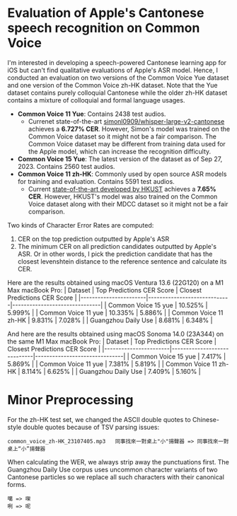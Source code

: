# Evaluation of Apple's Cantonese speech recognition on Common Voice

I'm interested in developing a speech-powered Cantonese learning app for iOS but can't find qualitative evaluations of Apple's ASR model.
Hence, I conducted an evaluation on two versions of the Common Voice Yue dataset and one version of the Common Voice zh-HK dataset. Note that the Yue dataset contains purely colloquial Cantonese while the older zh-HK dataset contains a mixture of colloquial and formal language usages.

* **Common Voice 11 Yue**: Contains 2438 test audios.
    - Currenet state-of-the-art [simonl0909/whisper-large-v2-cantonese](https://huggingface.co/simonl0909/whisper-large-v2-cantonese) achieves a **6.727% CER**. However, Simon's model was trained on the Common Voice dataset so it might not be a fair comparison. The Common Voice dataset may be different from training data used for the Apple model, which can increase the recognition difficulty.
* **Common Voice 15 Yue**: The latest version of the dataset as of Sep 27, 2023. Contains 2560 test audios.
* **Common Voice 11 zh-HK**: Commonly used by open source ASR models for training and evaluation. Contains 5591 test audios.
    - Current [state-of-the-art developed by HKUST](https://arxiv.org/pdf/2201.02419.pdf) achieves a **7.65% CER**. However, HKUST's model was also trained on the Common Voice dataset along with their MDCC dataset so it might not be a fair comparison.

Two kinds of Character Error Rates are computed:
1. CER on the top prediction outputted by Apple's ASR
2. The minimum CER on all prediction candidates outputted by Apple's ASR. Or in other words, I pick the prediction candidate that has the closest levenshtein distance to the reference sentence and calculate its CER.

Here are the results obtained using macOS Ventura 13.6 (22G120) on a M1 Max macBook Pro:
| Dataset               | Top Predictions CER Score  | Closest Predictions CER Score |
|-----------------------|-----------------------------|-------------------------------|
| Common Voice 15 yue   | 10.525%                     | 5.999%                        |
| Common Voice 11 yue   | 10.335%                     | 5.886%                        |
| Common Voice 11 zh-HK | 9.831%                      | 7.028%                        |
| Guangzhou Daily Use   | 8.681%                      | 6.348%                        |

And here are the results obtained using macOS Sonoma 14.0 (23A344) on the same M1 Max macBook Pro:
| Dataset               | Top Predictions CER Score  | Closest Predictions CER Score |
|-----------------------|-----------------------------|-------------------------------|
| Common Voice 15 yue   | 7.417%                      | 5.869%                        |
| Common Voice 11 yue   | 7.381%                      | 5.819%                        |
| Common Voice 11 zh-HK | 8.114%                      | 6.625%                        |
| Guangzhou Daily Use   | 7.409%                      | 5.160%                        |

# Minor Preprocessing
For the zh-HK test set, we changed the ASCII double quotes to Chinese-style double quotes because of TSV parsing issues:
```
common_voice_zh-HK_23107405.mp3   同事找來一對桌上"小"揚聲器 => 同事找來一對桌上“小”揚聲器
```

When calculating the WER, we always strip away the punctuations first.
The Guangzhou Daily Use corpus uses uncommon character variants of two Cantonese particles so we replace all such characters
with their canonical forms.
```
噶 => 㗎
咧 => 呢
```
